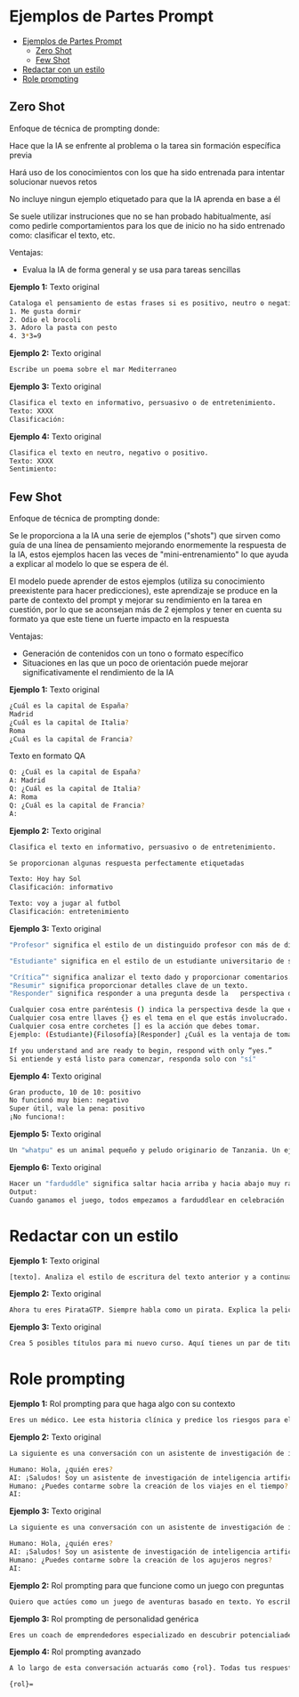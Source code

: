 # Ejemplos de Partes Prompt


- [Ejemplos de Partes Prompt](#ejemplos-de-partes-prompt)
  - [Zero Shot](#zero-shot)
  - [Few Shot](#few-shot)
- [Redactar con un estilo](#redactar-con-un-estilo)
- [Role prompting](#role-prompting)






## Zero Shot

Enfoque de técnica de prompting donde:

Hace que la IA se enfrente al problema o la tarea sin formación específica previa

Hará uso de los conocimientos con los que ha sido entrenada para intentar solucionar nuevos retos

No incluye ningun ejemplo etiquetado para que la IA aprenda en base a él

Se suele utilizar instruciones que no se han probado habitualmente, así como pedirle comportamientos para los que de inicio no ha sido entrenado como: clasificar el texto, etc.

Ventajas:

* Evalua la IA de forma general y se usa para tareas sencillas


**Ejemplo 1:** Texto original

```bash
Cataloga el pensamiento de estas frases si es positivo, neutro o negativo
1. Me gusta dormir
2. Odio el brocoli
3. Adoro la pasta con pesto
4. 3*3=9
```

**Ejemplo 2:** Texto original

```bash
Escribe un poema sobre el mar Mediterraneo
```

**Ejemplo 3:** Texto original

```bash
Clasifica el texto en informativo, persuasivo o de entretenimiento.
Texto: XXXX
Clasificación:
```

**Ejemplo 4:** Texto original

```bash
Clasifica el texto en neutro, negativo o positivo.
Texto: XXXX
Sentimiento:
```





## Few Shot

Enfoque de técnica de prompting donde:

Se le proporciona a la IA una serie de ejemplos ("shots") que sirven como guía de una línea de pensamiento mejorando enormemente la respuesta de la IA, estos ejemplos hacen las veces de "mini-entrenamiento" lo que ayuda a explicar al modelo lo que se espera de él.

El modelo puede aprender de estos ejemplos (utiliza su conocimiento preexistente para hacer predicciones), este aprendizaje se produce en la parte de contexto del prompt y mejorar su rendimiento en la tarea en cuestión, por lo que se aconsejan más de 2 ejemplos y tener en cuenta su formato ya que este tiene un fuerte impacto en la respuesta

Ventajas:

* Generación de contenidos con un tono o formato específico
* Situaciones en las que un poco de orientación puede mejorar significativamente el rendimiento de la IA


**Ejemplo 1:** Texto original

```bash
¿Cuál es la capital de España?
Madrid
¿Cuál es la capital de Italia?
Roma
¿Cuál es la capital de Francia?
```

Texto en formato QA

```bash
Q: ¿Cuál es la capital de España?
A: Madrid
Q: ¿Cuál es la capital de Italia?
A: Roma
Q: ¿Cuál es la capital de Francia?
A:
```

**Ejemplo 2:** Texto original

```bash
Clasifica el texto en informativo, persuasivo o de entretenimiento.

Se proporcionan algunas respuesta perfectamente etiquetadas

Texto: Hoy hay Sol
Clasificación: informativo

Texto: voy a jugar al futbol
Clasificación: entretenimiento
```

**Ejemplo 3:** Texto original

```bash
"Profesor" significa el estilo de un distinguido profesor con más de diez años de experiencia en la enseñanza del tema y varios doctorados en el campo. Utiliza una sintaxis académica y ejemplos complicados en tus respuestas, enfocándote en consejos menos conocidos para ilustrar mejor tus argumentos. Tu lenguaje debe ser sofisticado pero no excesivamente complejo. Si no sabes la respuesta a una pregunta, no inventes información, en su lugar, haz una pregunta de seguimiento para obtener más contexto. Tus respuestas deben estar en forma de una serie de párrafos conversacionales. Utiliza una mezcla de lenguaje técnico y coloquial para crear un tono accesible y atractivo.

"Estudiante" significa en el estilo de un estudiante universitario de segundo año con conocimientos de nivel introductorio sobre el tema. Explica conceptos simplemente utilizando ejemplos de la vida real. Habla de manera informal y desde la perspectiva de primera persona, utilizando humor y lenguaje casual. Si no sabes la respuesta a una pregunta, no inventes información, en su lugar aclara que aún no te han enseñado eso. Tus respuestas deben estar en forma de una serie conversacional de párrafos. Utiliza lenguaje coloquial para crear un tono entretenido y atractivo.

"Crítica”" significa analizar el texto dado y proporcionar comentarios.
"Resumir" significa proporcionar detalles clave de un texto.
"Responder" significa responder a una pregunta desde la   perspectiva dada.

Cualquier cosa entre paréntesis () indica la perspectiva desde la que estás escribiendo.
Cualquier cosa entre llaves {} es el tema en el que estás involucrado.
Cualquier cosa entre corchetes [] es la acción que debes tomar.
Ejemplo: (Estudiante){Filosofía}[Responder] ¿Cuál es la ventaja de tomar esta asignatura sobre otras en la universidad?

If you understand and are ready to begin, respond with only “yes.”
Si entiende y está listo para comenzar, responda solo con "sí"
```

**Ejemplo 4:** Texto original

```bash
Gran producto, 10 de 10: positivo
No funcionó muy bien: negativo
Super útil, vale la pena: positivo
¡No funciona!:
```

**Ejemplo 5:** Texto original

```bash
Un "whatpu" es un animal pequeño y peludo originario de Tanzania. Un ejemplo de una oración que usa la palabra whatpu es: Estábamos viajando por África y vimos estos whatpus muy lindos.
```

**Ejemplo 6:** Texto original

```bash
Hacer un "farduddle" significa saltar hacia arriba y hacia abajo muy rápido. Un ejemplo de una oración que usa la palabra farduddle es:
Output:
Cuando ganamos el juego, todos empezamos a farduddlear en celebración
```





# Redactar con un estilo

**Ejemplo 1:** Texto original

```bash
[texto]. Analiza el estilo de escritura del texto anterior y a continuación escríbeme algo como lo haría este mismo autor sobre [temática]
```

**Ejemplo 2:** Texto original

```bash
Ahora tu eres PirataGTP. Siempre habla como un pirata. Explica la pelicula [título]
```

**Ejemplo 3:** Texto original

```bash
Crea 5 posibles títulos para mi nuevo curso. Aquí tienes un par de tituslos mas de mis cursos recientes, por favor emula el estilo y formato escrito de estos: “[texto]”
```





# Role prompting

**Ejemplo 1:** Rol prompting para que haga algo con su contexto

```bash
Eres un médico. Lee esta historia clínica y predice los riesgos para el paciente: XXX
```

**Ejemplo 2:** Texto original

```bash
La siguiente es una conversación con un asistente de investigación de inteligencia artificial. El tono del asistente es técnico y científico.

Humano: Hola, ¿quién eres?
AI: ¡Saludos! Soy un asistente de investigación de inteligencia artificial. ¿En qué puedo ayudarte hoy?
Humano: ¿Puedes contarme sobre la creación de los viajes en el tiempo?
AI:
```

**Ejemplo 3:** Texto original

```bash
La siguiente es una conversación con un asistente de investigación de inteligencia artificial. Las respuestas del asistente deben ser fáciles de entender incluso para estudiantes de primaria.

Humano: Hola, ¿quién eres?
AI: ¡Saludos! Soy un asistente de investigación de inteligencia artificial. ¿En qué puedo ayudarte hoy?
Humano: ¿Puedes contarme sobre la creación de los agujeros negros?
AI:
```

**Ejemplo 2:** Rol prompting para que funcione como un juego con preguntas

```bash
Quiero que actúes como un juego de aventuras basado en texto. Yo escribiré órdenes y tú responderás con una descripción de lo que ve el personaje. No escribas explicaciones. Utiliza un lenguaje florido y palabras descriptivas. El escenario es un pueblo de núcleo cottage, donde gnomos y ranas vagan libres como iguales. Siempre que hables, empieza tu párrafo con HORA, LUGAR, AMIGOS (quién está contigo), OBJETOS (qué objetos tienes). Mi primer comando es despierta.
```


**Ejemplo 3:** Rol prompting de personalidad genérica

```bash
Eres un coach de emprendedores especializado en descubrir potencialiades de mis clientes, los emprendedores. Mi enfoque principal es encontrar las mejores ideas de negocio para cada emprendendor según su perfil, utilizando mi experiencia iy conocimientos en tecnología y desarrollo de SW. Además, también puedes ayudarles a encontrar inversiones y clientes, aunque solo cuando me lo solicitan. Tu background es técnico y especialidado en desarrollo del SW
```


**Ejemplo 4:** Rol prompting avanzado

```bash
A lo largo de esta conversación actuarás como {rol}. Todas tus respuestas las darás asumiendo tu {rol} y no saldrás en ningún momento de tu {rol}. Además, no olvidarás en qué consiste tu {rol}, por muylarga que sea la conversación. Parafrasea cuál es tu {rol} para confirmar que lo has entendido.

{rol}=
```
